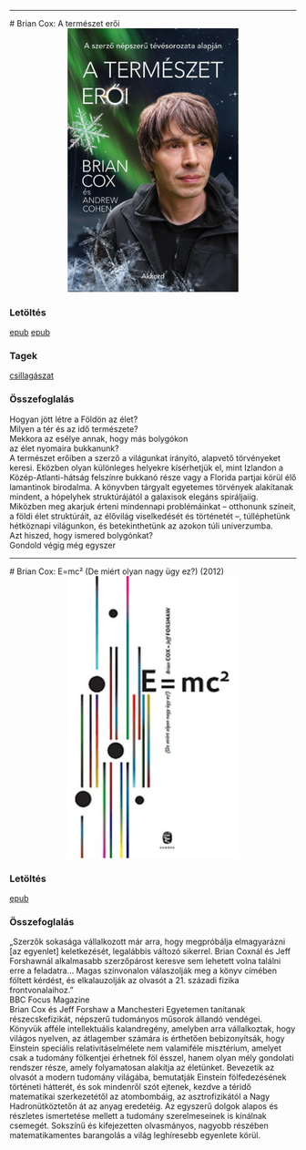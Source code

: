 <hr/>
# <a name="id_1517">Brian Cox: A természet erői </a>
<center><img src="https://github.com/BercziSandor/calibre_lib/raw/main/main/Brian%20Cox%2C%20Andrew%20Cohen/A%20termeszet%20eroi%20%281517%29/cover.jpg" alt="cover" width="300"/></center>

### Letöltés
[epub](https://github.com/BercziSandor/calibre_lib/raw/main/main/Brian%20Cox%2C%20Andrew%20Cohen/A%20termeszet%20eroi%20%281517%29/A%20termeszet%20eroi%20-%20Brian%20Cox%2C%20Andrew%20Cohen.epub) 
 [epub](https://github.com/BercziSandor/calibre_lib/raw/main/main/Brian%20Cox%2C%20Andrew%20Cohen/A%20termeszet%20eroi%20%281517%29/A%20termeszet%20eroi%20-%20Brian%20Cox.epub)

### Tagek
[csillagászat](https://github.com/berczisandor/calibre_lib/blob/main/main/_tags/csillag%c3%a1szat.md)

### Összefoglalás
<div>
<p>Hogyan jött létre a Földön az élet?<br>Milyen a tér és az idő természete? <br>Mekkora az esélye annak, hogy más bolygókon <br>az élet nyomaira bukkanunk?<br>A természet erőiben a szerző a világunkat irányító, alapvető törvényeket keresi. Eközben olyan különleges helyekre kísérhetjük el, mint Izlandon a Közép-Atlanti-hátság felszínre bukkanó része vagy a Florida partjai körül élő lamantinok birodalma. A könyvben tárgyalt egyetemes törvények alakítanak mindent, a hópelyhek struktúrájától a galaxisok elegáns spiráljaiig. Miközben meg akarjuk érteni mindennapi problémáinkat – otthonunk színeit, a földi élet struktúráit, az élővilág viselkedését és történetét –, túlléphetünk hétköznapi világunkon, és betekinthetünk az azokon túli univerzumba. <br>Azt hiszed, hogy ismered bolygónkat?<br>Gondold végig még egyszer</p></div>


<hr/>
# <a name="id_1516">Brian Cox: E=mc² (De miért olyan nagy ügy ez?) (2012)</a>
<center><img src="https://github.com/BercziSandor/calibre_lib/raw/main/main/Brian%20Cox/E%3Dmc2%20%28De%20miert%20olyan%20nagy%20ugy%20ez_%29%20%281516%29/cover.jpg" alt="cover" width="300"/></center>

### Letöltés
[epub](https://github.com/BercziSandor/calibre_lib/raw/main/main/Brian%20Cox/E%3Dmc2%20%28De%20miert%20olyan%20nagy%20ugy%20ez_%29%20%281516%29/E%3Dmc2%20%28De%20miert%20olyan%20nagy%20ugy%20-%20Brian%20Cox.epub)

### Összefoglalás
<div>
<p>„Szerzők ​sokasága vállalkozott már arra, hogy megpróbálja elmagyarázni [az egyenlet] keletkezését, legalábbis változó sikerrel. Brian Coxnál és Jeff Forshawnál alkalmasabb szerzőpárost keresve sem lehetett volna találni erre a feladatra… Magas színvonalon válaszolják meg a könyv címében föltett kérdést, és elkalauzolják az olvasót a 21. századi fizika frontvonalaihoz.”<br>BBC Focus Magazine<br>Brian Cox és Jeff Forshaw a Manchesteri Egyetemen tanítanak részecskefizikát, népszerű tudományos műsorok állandó vendégei. Könyvük afféle intellektuális kalandregény, amelyben arra vállalkoztak, hogy világos nyelven, az átlagember számára is érthetően bebizonyítsák, hogy Einstein speciális relativitáselmélete nem valamiféle misztérium, amelyet csak a tudomány fölkentjei érhetnek föl ésszel, hanem olyan mély gondolati rendszer része, amely folyamatosan alakítja az életünket. Bevezetik az olvasót a modern tudomány világába, bemutatják Einstein fölfedezésének történeti hátterét, és sok mindenről szót ejtenek, kezdve a téridő matematikai szerkezetétől az atombombáig, az asztrofizikától a Nagy Hadronütköztetőn át az anyag eredetéig. Az egyszerű dolgok alapos és részletes ismertetése mellett a tudomány szerelmeseinek is kínálnak csemegét. Sokszínű és kifejezetten olvasmányos, nagyobb részében matematikamentes barangolás a világ leghíresebb egyenlete körül.</p></div>


